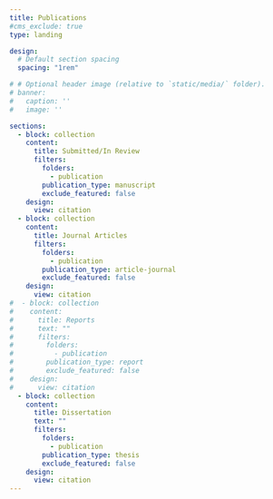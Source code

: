 ```yaml
---
title: Publications
#cms_exclude: true
type: landing

design:
  # Default section spacing
  spacing: "1rem"

# # Optional header image (relative to `static/media/` folder).
# banner:
#   caption: ''
#   image: ''

sections:
  - block: collection
    content:
      title: Submitted/In Review
      filters:
        folders:
          - publication
        publication_type: manuscript
        exclude_featured: false
    design:
      view: citation
  - block: collection
    content:
      title: Journal Articles
      filters:
        folders:
          - publication
        publication_type: article-journal
        exclude_featured: false
    design:
      view: citation
#  - block: collection
#    content:
#      title: Reports
#      text: ""
#      filters:
#        folders:
#          - publication
#        publication_type: report
#        exclude_featured: false
#    design:
#      view: citation
  - block: collection
    content:
      title: Dissertation
      text: ""
      filters:
        folders:
          - publication
        publication_type: thesis
        exclude_featured: false
    design:
      view: citation
---
```

